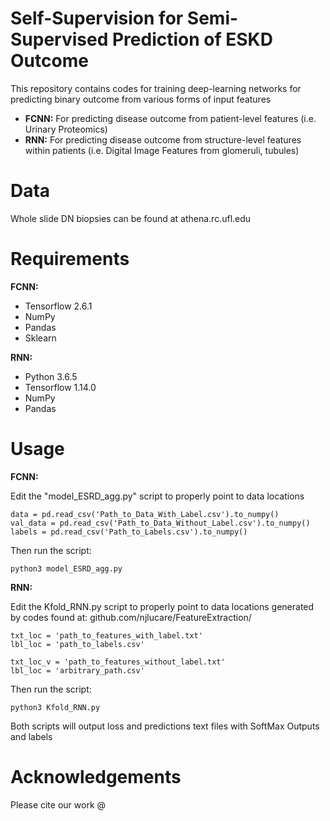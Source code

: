 # Self-Supervision for Semi-Supervised Prediction of ESKD Outcome
This repository contains codes for training deep-learning networks for predicting binary outcome from various forms of input features
- **FCNN:** For predicting disease outcome from patient-level features (i.e. Urinary Proteomics)
- **RNN:** For predicting disease outcome from structure-level features within patients (i.e. Digital Image Features from glomeruli, tubules)
# Data
Whole slide DN biopsies can be found at athena.rc.ufl.edu
# Requirements
**FCNN:**
- Tensorflow 2.6.1
- NumPy
- Pandas
- Sklearn

**RNN:**
- Python 3.6.5
- Tensorflow 1.14.0
- NumPy
- Pandas

# Usage
**FCNN:**

Edit the "model_ESRD_agg.py" script to properly point to data locations
```
data = pd.read_csv('Path_to_Data_With_Label.csv').to_numpy()
val_data = pd.read_csv('Path_to_Data_Without_Label.csv').to_numpy()
labels = pd.read_csv('Path_to_Labels.csv').to_numpy()
```
Then run the script:
```
python3 model_ESRD_agg.py
```
**RNN:**

Edit the Kfold_RNN.py script to properly point to data locations generated by codes found at: github.com/njlucare/FeatureExtraction/
```
txt_loc = 'path_to_features_with_label.txt'
lbl_loc = 'path_to_labels.csv'

txt_loc_v = 'path_to_features_without_label.txt'
lbl_loc = 'arbitrary_path.csv'
```
Then run the script:
```
python3 Kfold_RNN.py
```
Both scripts will output loss and predictions text files with SoftMax Outputs and labels
# Acknowledgements
Please cite our work @

